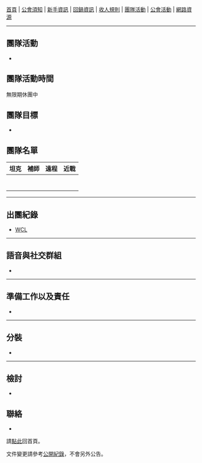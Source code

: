 [首頁](index.html) | [公會須知](guidelines.html) | [新手資訊](newbies.html) | [回鍋資訊](oldfriends.html) | [收人規則](recruitment.html) | [團隊活動](raid.html) | [公會活動](activities.html) | [網路資源](useful.html)

---

## 團隊活動

-

## 團隊活動時間

無限期休團中

## 團隊目標

-

## 團隊名單

| **坦克**            | **補師**             | **遠程**            | **近戰**            |
| ------------------- | ------------------- | ------------------- | ------------------- |
|                     |                     |                     |                     |
|                     |                     |                     |                     |
|                     |                     |                     |                     |
|                     |                     |                     |                     |
|                     |                     |                     |                     |
|                     |                     |                     |                     |
|                     |                     |                     |                     |

---

## 出團紀錄

- [WCL](https://www.warcraftlogs.com/)

--- 

## 語音與社交群組

-

---

## 準備工作以及責任

-

---
## 分裝

-

---

## 檢討

-

## 聯絡

-

請[點此](index.html)回首頁。

文件變更請參考[公開紀錄](https://github.com/dalechou/badweather.tw/commits/master/浣熊團.md)，不會另外公告。
